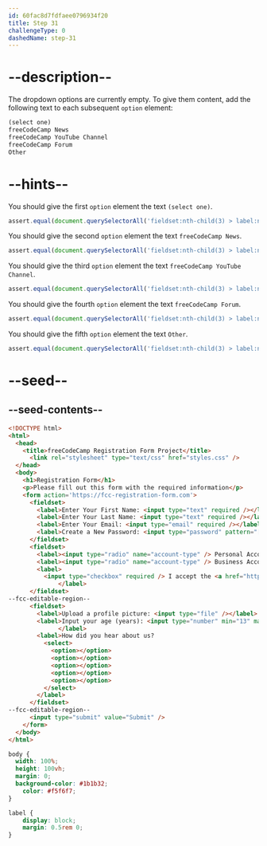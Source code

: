 ```yaml
---
id: 60fac8d7fdfaee0796934f20
title: Step 31
challengeType: 0
dashedName: step-31
---
```


# --description--

The dropdown options are currently empty. To give them content, add the following text to each subsequent `option` element:

```md
(select one)
freeCodeCamp News
freeCodeCamp YouTube Channel
freeCodeCamp Forum
Other
```

# --hints--

You should give the first `option` element the text `(select one)`.

```js
assert.equal(document.querySelectorAll('fieldset:nth-child(3) > label:nth-child(3) option')?.[0]?.textContent, '(select one)');
```

You should give the second `option` element the text `freeCodeCamp News`.

```js
assert.equal(document.querySelectorAll('fieldset:nth-child(3) > label:nth-child(3) option')?.[1]?.textContent, 'freeCodeCamp News');
```

You should give the third `option` element the text `freeCodeCamp YouTube Channel`.

```js
assert.equal(document.querySelectorAll('fieldset:nth-child(3) > label:nth-child(3) option')?.[2]?.textContent, 'freeCodeCamp YouTube Channel');
```

You should give the fourth `option` element the text `freeCodeCamp Forum`.

```js
assert.equal(document.querySelectorAll('fieldset:nth-child(3) > label:nth-child(3) option')?.[3]?.textContent, 'freeCodeCamp Forum');
```

You should give the fifth `option` element the text `Other`.

```js
assert.equal(document.querySelectorAll('fieldset:nth-child(3) > label:nth-child(3) option')?.[4]?.textContent, 'Other');
```

# --seed--

## --seed-contents--

```html
<!DOCTYPE html>
<html>
  <head>
    <title>freeCodeCamp Registration Form Project</title>
      <link rel="stylesheet" type="text/css" href="styles.css" />
  </head>
  <body>
    <h1>Registration Form</h1>
    <p>Please fill out this form with the required information</p>
    <form action='https://fcc-registration-form.com'>
      <fieldset>
        <label>Enter Your First Name: <input type="text" required /></label>
        <label>Enter Your Last Name: <input type="text" required /></label>
        <label>Enter Your Email: <input type="email" required /></label>
        <label>Create a New Password: <input type="password" pattern="[a-z0-5]{8,}" required /></label>
      </fieldset>
      <fieldset>
        <label><input type="radio" name="account-type" /> Personal Account</label>
        <label><input type="radio" name="account-type" /> Business Account</label>
        <label>
          <input type="checkbox" required /> I accept the <a href="https://www.freecodecamp.org/news/terms-of-service/">terms and conditions</a>
              </label>
      </fieldset>
--fcc-editable-region--
      <fieldset>
        <label>Upload a profile picture: <input type="file" /></label>
        <label>Input your age (years): <input type="number" min="13" max="120" />
              </label>
        <label>How did you hear about us?
          <select>
            <option></option>
            <option></option>
            <option></option>
            <option></option>
            <option></option>
          </select>
        </label>
      </fieldset>
--fcc-editable-region--
      <input type="submit" value="Submit" />
    </form>
  </body>
</html>
```

```css
body {
  width: 100%;
  height: 100vh;
  margin: 0;
  background-color: #1b1b32;
    color: #f5f6f7;
}

label {
    display: block;
    margin: 0.5rem 0;
}

```
